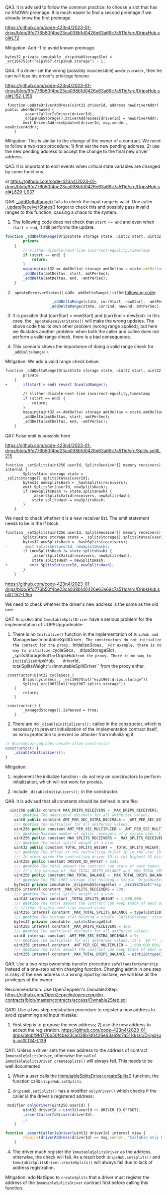 QA3. It is advised to follow the common practice: to choose a slot that has no KNOWN preimage. It is much easier to find a second preimage if we already know the first preimage. 
 
https://github.com/code-423n4/2023-01-drips/blob/9fd776b50f4be23ca038b1d0426e63a69c7a511d/src/DripsHub.sol#L72

Mitigation: 
Add -1 to avoid known preimage. 

```
bytes32 private immutable _dripsHubStorageSlot = _erc1967Slot("eip1967.dripsHub.storage") - 1;
```

QA4. If a driver set the wrong (possibly inaccessible) ``newDriverAddr``, then he can will lose his driver's privilege forever. 

https://github.com/code-423n4/2023-01-drips/blob/9fd776b50f4be23ca038b1d0426e63a69c7a511d/src/DripsHub.sol#L152-L156
```
 function updateDriverAddress(uint32 driverId, address newDriverAddr) public whenNotPaused {
        _assertCallerIsDriver(driverId);
        _dripsHubStorage().driverAddresses[driverId] = newDriverAddr;
        emit DriverAddressUpdated(driverId, msg.sender, newDriverAddr);
    }
```

Mitigation: This is similar to the change of the owner of a contract. We need to  follow a two-step procedure: 1) first set the new pending address; 2) use the new pending address to accept the change to the final new driver address. 


QA5. It is important to emit events when critical state variables are changed by some functions. 

a) https://github.com/code-423n4/2023-01-drips/blob/9fd776b50f4be23ca038b1d0426e63a69c7a511d/src/DripsHub.sol#L629-L637



QA6. [_addDeltaRange()](https://github.com/code-423n4/2023-01-drips/blob/9fd776b50f4be23ca038b1d0426e63a69c7a511d/src/Drips.sol#L1020-L1030) fails to check the input range is valid. 
One caller [_updateReceiverStates()](https://github.com/code-423n4/2023-01-drips/blob/9fd776b50f4be23ca038b1d0426e63a69c7a511d/src/Drips.sol#L872-L965) forgot to check this and possibly pass invalid ranges to this function, causing a chaos to the system.

1) The following code does not check that ``start <= end`` and even when ``start > end``, it still performs the update. 
```javascript
function _addDeltaRange(DripsState storage state, uint32 start, uint32 end, int256 amtPerSec)
        private
    {
        // slither-disable-next-line incorrect-equality,timestamp
        if (start == end) {
            return;
        }
        mapping(uint32 => AmtDelta) storage amtDeltas = state.amtDeltas;
        _addDelta(amtDeltas, start, amtPerSec);
        _addDelta(amtDeltas, end, -amtPerSec);
    }
```

2) ``_updateReceiverStates()`` calls ``_addDeltaRange()`` in the [following code](https://github.com/code-423n4/2023-01-drips/blob/9fd776b50f4be23ca038b1d0426e63a69c7a511d/src/Drips.sol#L919-L920):
```javascript
                     _addDeltaRange(state, currStart, newStart, -amtPerSec);
                    _addDeltaRange(state, currEnd, newEnd, amtPerSec);
```
3) It is possible that (currStart > newStart) and (currEnd > newEnd). In this case, the ``_updateReceiverStates()`` will make the wrong updates. The above code has its own other problem (wrong range applied), but here we illustates another problem: when both the caller and callee does not perform a valid range check, there is a bad consequence.

4) This scenario shows the importance of doing a valid range check for ``_addDeltaRange()``.

Mitigation:
We add a valid range check below:
```diff
function _addDeltaRange(DripsState storage state, uint32 start, uint32 end, int256 amtPerSec)
        private
    {
+       if(start > end) revert InvalidRange();

        // slither-disable-next-line incorrect-equality,timestamp
        if (start == end) {
            return;
        }
        mapping(uint32 => AmtDelta) storage amtDeltas = state.amtDeltas;
        _addDelta(amtDeltas, start, amtPerSec);
        _addDelta(amtDeltas, end, -amtPerSec);
    }
```

QA7. False emit is possible here. 

https://github.com/code-423n4/2023-01-drips/blob/9fd776b50f4be23ca038b1d0426e63a69c7a511d/src/Splits.sol#L215
```
function _setSplits(uint256 userId, SplitsReceiver[] memory receivers) internal {
        SplitsState storage state = _splitsStorage().splitsStates[userId];
        bytes32 newSplitsHash = _hashSplits(receivers);
        emit SplitsSet(userId, newSplitsHash);
        if (newSplitsHash != state.splitsHash) {
            _assertSplitsValid(receivers, newSplitsHash);
            state.splitsHash = newSplitsHash;
        }
    }
```
We need to check whether it is a new receiver list. The emit statement needs to be in the if block.
```diff
function _setSplits(uint256 userId, SplitsReceiver[] memory receivers) internal {
        SplitsState storage state = _splitsStorage().splitsStates[userId];
        bytes32 newSplitsHash = _hashSplits(receivers);
-        emit SplitsSet(userId, newSplitsHash);
        if (newSplitsHash != state.splitsHash) {
            _assertSplitsValid(receivers, newSplitsHash);
            state.splitsHash = newSplitsHash;
+          emit SplitsSet(userId, newSplitsHash);
        }
    }
```
https://github.com/code-423n4/2023-01-drips/blob/9fd776b50f4be23ca038b1d0426e63a69c7a511d/src/DripsHub.sol#L152-L155

We need to check whether the driver's new address is the same as the old one. 

QA7. ``DripsHub`` and ``ImmutableSplitDriver`` have a serious problem for the implementation of UUPSUpgradeable:
1) There is no ``Initialize()`` function in the implementation of ``Driphub and ``Managed`` and ``ImmutableSplitDriver``. The constructors do not initialize the context for the proxy. ``Initialize()`` does.  For example, there is no way to initialize ``_cycleSecs``, ``_dripsStorageSlot``, ``_splitsStorageSlot`` for ``DripsHub`` from the proxy. There is no way to initialize ``dripsHub``,   ``driverId``,  ``totalSplitsWeight`` for ``ImmutableSplitDriver`` from the proxy either.
 
```
 constructor(uint32 cycleSecs_)
        Drips(cycleSecs_, _erc1967Slot("eip1967.drips.storage"))
        Splits(_erc1967Slot("eip1967.splits.storage"))
    {
        return;
    }

 constructor() {
        _managedStorage().isPaused = true;
    }
```

2) There are no ``_disableInitializers();`` called in the constructor, which is necessary to prevent initialization of the implementation contract itself, as extra protection to prevent an attacker from initializing it.
```javascript
// @custom:oz-upgrades-unsafe-allow constructor
constructor() {
    _disableInitializers();
}
```

Mitigation:
1) implement the initialize function  - do not rely on constructors to perform initialization, which will not work for proxies.  


2)  include ``_disableInitializers();`` in the constructor.

QA8. It is advised that all constants should be defined in one file:
```javascript
  uint256 public constant MAX_DRIPS_RECEIVERS = _MAX_DRIPS_RECEIVERS;
    /// @notice The additional decimals for all amtPerSec values.
    uint8 public constant AMT_PER_SEC_EXTRA_DECIMALS = _AMT_PER_SEC_EXTRA_DECIMALS;
    /// @notice The multiplier for all amtPerSec values.
    uint256 public constant AMT_PER_SEC_MULTIPLIER = _AMT_PER_SEC_MULTIPLIER;
    /// @notice Maximum number of splits receivers of a single user. Limits the cost of splitting.
    uint256 public constant MAX_SPLITS_RECEIVERS = _MAX_SPLITS_RECEIVERS;
    /// @notice The total splits weight of a user
    uint32 public constant TOTAL_SPLITS_WEIGHT = _TOTAL_SPLITS_WEIGHT;
    /// @notice The offset of the controlling driver ID in the user ID.
    /// In other words the controlling driver ID is the highest 32 bits of the user ID.
    uint256 public constant DRIVER_ID_OFFSET = 224;
    /// @notice The total amount the contract can store of each token.
    /// It's the minimum of _MAX_TOTAL_DRIPS_BALANCE and _MAX_TOTAL_SPLITS_BALANCE.
    uint256 public constant MAX_TOTAL_BALANCE = _MAX_TOTAL_DRIPS_BALANCE;
    /// @notice The ERC-1967 storage slot holding a single `DripsHubStorage` structure.
    bytes32 private immutable _dripsHubStorageSlot = _erc1967Slot("eip1967.dripsHub.storage");
uint256 internal constant _MAX_SPLITS_RECEIVERS = 200;
    /// @notice The total splits weight of a user
    uint32 internal constant _TOTAL_SPLITS_WEIGHT = 1_000_000;
    /// @notice The total amount the contract can keep track of each asset.
    // slither-disable-next-line unused-state
    uint256 internal constant _MAX_TOTAL_SPLITS_BALANCE = type(uint128).max;
    /// @notice The storage slot holding a single `SplitsStorage` structure.
    bytes32 private immutable _splitsStorageSlot;
    uint256 internal constant _MAX_DRIPS_RECEIVERS = 100;
    /// @notice The additional decimals for all amtPerSec values.
    uint8 internal constant _AMT_PER_SEC_EXTRA_DECIMALS = 9;
    /// @notice The multiplier for all amtPerSec values. It's `10 ** _AMT_PER_SEC_EXTRA_DECIMALS`.
    uint256 internal constant _AMT_PER_SEC_MULTIPLIER = 1_000_000_000;
    /// @notice The total amount the contract can keep track of each asset.
    uint256 internal constant _MAX_TOTAL_DRIPS_BALANCE = uint128(type(int128).max);
```

QA9. Use a two-step ownership transfer procedure ``safeTransferOwnership`` instead of a one-step admin changing function. Changing admin in one step is risky: if the new address is a wrong input by mistake, we will lose all the privileges of the owner. 

Recommendation:  Use OpenZeppelin's Ownable2Step. https://github.com/OpenZeppelin/openzeppelin-contracts/blob/master/contracts/access/Ownable2Step.sol

QA10. Use a two-step registration procedure to register a new address to avoid spamming and input mistake: 
1) First step is to propose the new address; 2) use the new address to accept the registration. 
https://github.com/code-423n4/2023-01-drips/blob/9fd776b50f4be23ca038b1d0426e63a69c7a511d/src/DripsHub.sol#L134-L139

QA11. Unless a driver sets the new address to the address of contract ``ImmutableSplitsDriver``, otherwise the call of ``ImmutableSplitsDriver.createSplits()`` will always fail. This needs to be well documented. 

1) When a user calls the [ImmutableSplitsDriver.createSplits()](https://github.com/code-423n4/2023-01-drips/blob/9fd776b50f4be23ca038b1d0426e63a69c7a511d/src/ImmutableSplitsDriver.sol#L53-L68) function, the function calls ``dripsHub.setSplits``.

3) ``dripsHub.setSplits()`` has a modifier ``onlyDriver()`` which checks if the caller is the driver's registered address:
```javascript
 modifier onlyDriver(uint256 userId) {
        uint32 driverId = uint32(userId >> DRIVER_ID_OFFSET);
        _assertCallerIsDriver(driverId);
        _;
    }

function _assertCallerIsDriver(uint32 driverId) internal view {
        require(driverAddress(driverId) == msg.sender, "Callable only by the driver");
    }
```

4) The driver much register the ``ImmutableSplitsDriver`` as the address, otherwise, the check will fail. As a result both ``dripsHub.setSplits()`` and ``ImmutableSplitsDriver.createSplits()`` will always fail due to lack of address registration.

Mitigation: add NatSpec to ``createSplits`` that a driver must register the address of the ``ImmutableSplitsDriver`` contract  first before calling this function. 



